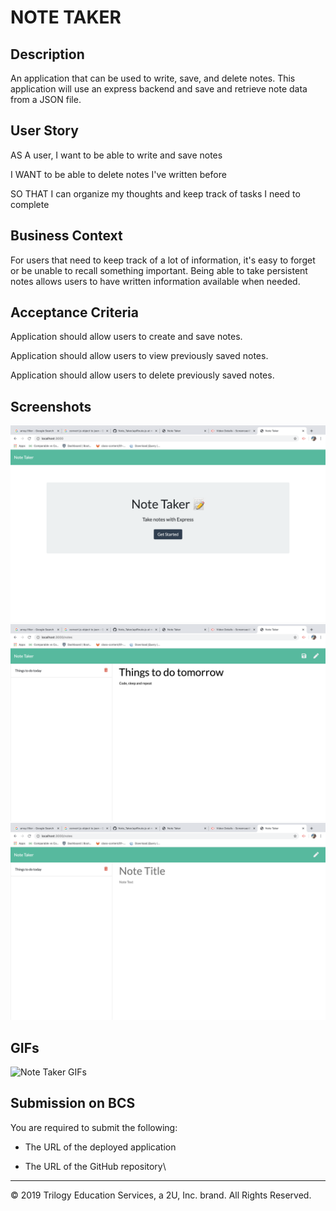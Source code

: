 #   NOTE TAKER

## Description

 An application that can be used to write, save, and delete notes. This application will use an express backend and save and retrieve note data from a JSON file.

## User Story

AS A user, I want to be able to write and save notes

I WANT to be able to delete notes I've written before

SO THAT I can organize my thoughts and keep track of tasks I need to complete

## Business Context

For users that need to keep track of a lot of information, it's easy to forget or be unable to recall something important. Being able to take persistent notes allows users to have written information available when needed.

## Acceptance Criteria

Application should allow users to create and save notes.

Application should allow users to view previously saved notes.

Application should allow users to delete previously saved notes.

## Screenshots

![Note Taker Screenshots](https://github.com/sabahsyed/NoteTaker-Express/blob/master/Develop/screenshots/GIFs/Screen%20Shot%202020-05-15%20at%205.15.51%20AM.png)
![Note Taker Screenshots](https://github.com/sabahsyed/NoteTaker-Express/blob/master/Develop/screenshots/GIFs/Screen%20Shot%202020-05-15%20at%205.16.57%20AM.png)
![Note Taker Screenshots](https://github.com/sabahsyed/NoteTaker-Express/blob/master/Develop/screenshots/Screen%20Shot%202020-05-15%20at%205.17.04%20AM.png)
## GIFs

![Note Taker GIFs](https://github.com/sabahsyed/NoteTaker-Express/blob/master/Develop/screenshots/NoteTaker.gif)

## Submission on BCS

You are required to submit the following:

- The URL of the deployed application

- The URL of the GitHub repository\

---

© 2019 Trilogy Education Services, a 2U, Inc. brand. All Rights Reserved.
